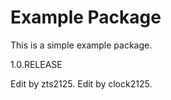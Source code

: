 # Example Package

This is a simple example package.

1.0.RELEASE

Edit by zts2125.
Edit by clock2125.